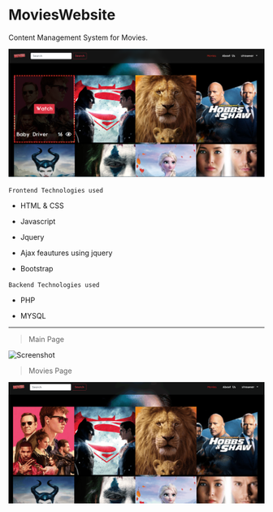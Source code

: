 # MoviesWebsite

Content Management System for Movies.

![Screenshot](Untitled.png)

`Frontend Technologies used`

- HTML & CSS

- Javascript

- Jquery 

- Ajax feautures using jquery

- Bootstrap

`Backend Technologies used`

- PHP

- MYSQL

---

>Main Page

![Screenshot](mainpage.gif)

>Movies Page

![Screenshot](movies.gif)
